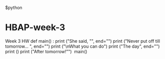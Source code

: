 $python
# HBAP-week-3

Week 3 HW
def main() :
    print ("She said, \"", end="")
    print ("Never put off till tomorrow... ", end="")
    print ("\nWhat you can do")
    print ("The day", end="")
    print ()
    print ("After tomorrow!\"") 
main()
